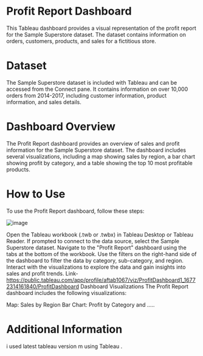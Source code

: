 # Profit Report Dashboard
This Tableau dashboard provides a visual representation of the profit report for the Sample Superstore dataset. The dataset contains information on orders, customers, products, and sales for a fictitious store.

# Dataset
The Sample Superstore dataset is included with Tableau and can be accessed from the Connect pane. It contains information on over 10,000 orders from 2014-2017, including customer information, product information, and sales details.

# Dashboard Overview
The Profit Report dashboard provides an overview of sales and profit information for the Sample Superstore dataset. The dashboard includes several visualizations, including a map showing sales by region, a bar chart showing profit by category, and a table showing the top 10 most profitable products.

# How to Use
To use the Profit Report dashboard, follow these steps:

![image](https://github.com/Aftabbs/Profit-Report-Dashboard-using-Tableau/assets/112916888/afc7a06e-2211-4544-912b-c40f70c18af1)



Open the Tableau workbook (.twb or .twbx) in Tableau Desktop or Tableau Reader.
If prompted to connect to the data source, select the Sample Superstore dataset.
Navigate to the "Profit Report" dashboard using the tabs at the bottom of the workbook.
Use the filters on the right-hand side of the dashboard to filter the data by category, sub-category, and region.
Interact with the visualizations to explore the data and gain insights into sales and profit trends.
Link- https://public.tableau.com/app/profile/aftab1067/viz/ProfitDashboard1_16772314161840/ProfitDashboard
Dashboard Visualizations
The Profit Report dashboard includes the following visualizations:

Map: Sales by Region
Bar Chart: Profit by Category 
and .....

# Additional Information
i used latest tableau version m using Tableau .







